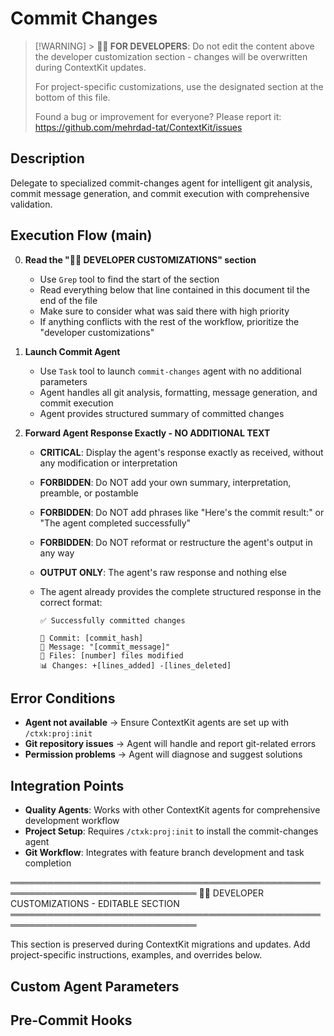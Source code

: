 # Commit Changes

<!-- Template Version: 10 | ContextKit: 0.2.7 | Updated: 2025-10-02 -->

> [!WARNING] > **👩‍💻 FOR DEVELOPERS**: Do not edit the content above the developer customization section - changes will be overwritten during ContextKit updates.
>
> For project-specific customizations, use the designated section at the bottom of this file.
>
> Found a bug or improvement for everyone? Please report it: https://github.com/mehrdad-tat/ContextKit/issues

## Description

Delegate to specialized commit-changes agent for intelligent git analysis, commit message generation, and commit execution with comprehensive validation.

## Execution Flow (main)

0. **Read the "👩‍💻 DEVELOPER CUSTOMIZATIONS" section**

   - Use `Grep` tool to find the start of the section
   - Read everything below that line contained in this document til the end of the file
   - Make sure to consider what was said there with high priority
   - If anything conflicts with the rest of the workflow, prioritize the "developer customizations"

1. **Launch Commit Agent**

   - Use `Task` tool to launch `commit-changes` agent with no additional parameters
   - Agent handles all git analysis, formatting, message generation, and commit execution
   - Agent provides structured summary of committed changes

2. **Forward Agent Response Exactly - NO ADDITIONAL TEXT**

   - **CRITICAL**: Display the agent's response exactly as received, without any modification or interpretation
   - **FORBIDDEN**: Do NOT add your own summary, interpretation, preamble, or postamble
   - **FORBIDDEN**: Do NOT add phrases like "Here's the commit result:" or "The agent completed successfully"
   - **FORBIDDEN**: Do NOT reformat or restructure the agent's output in any way
   - **OUTPUT ONLY**: The agent's raw response and nothing else
   - The agent already provides the complete structured response in the correct format:

     ```
     ✅ Successfully committed changes

     📝 Commit: [commit_hash]
     💬 Message: "[commit_message]"
     📂 Files: [number] files modified
     📊 Changes: +[lines_added] -[lines_deleted]
     ```

## Error Conditions

- **Agent not available** → Ensure ContextKit agents are set up with `/ctxk:proj:init`
- **Git repository issues** → Agent will handle and report git-related errors
- **Permission problems** → Agent will diagnose and suggest solutions

## Integration Points

- **Quality Agents**: Works with other ContextKit agents for comprehensive development workflow
- **Project Setup**: Requires `/ctxk:proj:init` to install the commit-changes agent
- **Git Workflow**: Integrates with feature branch development and task completion

════════════════════════════════════════════════════════════════════════════════
👩‍💻 DEVELOPER CUSTOMIZATIONS - EDITABLE SECTION
════════════════════════════════════════════════════════════════════════════════

This section is preserved during ContextKit migrations and updates.
Add project-specific instructions, examples, and overrides below.

## Custom Agent Parameters

<!-- Add project-specific parameters to pass to the commit-changes agent -->

## Pre-Commit Hooks

<!-- Document any project-specific pre-commit requirements -->

